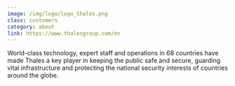 ```yaml
---
image: /img/logo/logo_thales.png
class: customers
category: about
link: https://www.thalesgroup.com/en
---
```


World-class technology, expert staff and operations in 68 countries have made Thales a key player in keeping the public safe and secure, guarding vital infrastructure and protecting the national security interests of countries around the globe.
